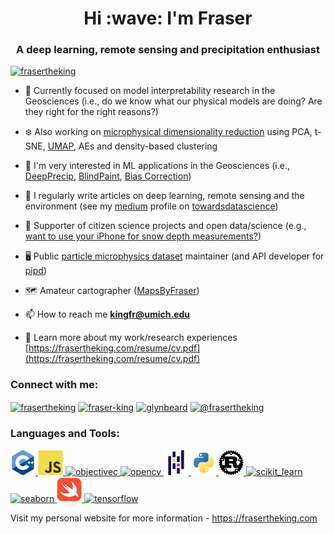 <h1 align="center">Hi :wave: I'm Fraser</h1>
<h3 align="center">A deep learning, remote sensing and precipitation enthusiast</h3>

<p align="left"> <a href="https://twitter.com/frasertheking" target="blank"><img src="https://img.shields.io/twitter/follow/frasertheking?logo=twitter&style=for-the-badge" alt="frasertheking" /></a> </p>

- 🤖 Currently focused on model interpretability research in the Geosciences (i.e., do we know what our physical models are doing? Are they right for the right reasons?)

- ❄️ Also working on [microphysical dimensionality reduction](https://github.com/frasertheking/snowfall_pca) using PCA, t-SNE, [UMAP](https://frasertheking.com/interactive/), AEs and density-based clustering

- 🔭 I'm very interested in ML applications in the Geosciences (i.e., [DeepPrecip](https://github.com/frasertheking/DeepPrecip), [BlindPaint](https://github.com/frasertheking/blindzone_inpainting), [Bias Correction](https://github.com/frasertheking/RandomForestGeosciences))

- 📝 I regularly write articles on deep learning, remote sensing and the environment (see my [medium](https://medium.com/@frasertheking) profile on [towardsdatascience](https://towardsdatascience.com/))
  
- 📱 Supporter of citizen science projects and open data/science (e.g., [want to use your iPhone for snow depth measurements?](https://doi.org/10.1016/j.coldregions.2022.103757))

- 🖥️ Public [particle microphysics dataset](https://doi.org/10.7302/37yx-9q53) maintainer (and API developer for [pipd](https://pipdb.readthedocs.org))

- 🗺️ Amateur cartographer ([MapsByFraser](https://maps.frasertheking.com))

- 📫 How to reach me **kingfr@umich.edu**

- 📄 Learn more about my work/research experiences [https://frasertheking.com/resume/cv.pdf](https://frasertheking.com/resume/cv.pdf)

<h3 align="left">Connect with me:</h3>
<p align="left">
<a href="https://twitter.com/frasertheking" target="blank"><img align="center" src="https://raw.githubusercontent.com/rahuldkjain/github-profile-readme-generator/master/src/images/icons/Social/twitter.svg" alt="frasertheking" height="30" width="40" /></a>
<a href="https://linkedin.com/in/fraser-king" target="blank"><img align="center" src="https://raw.githubusercontent.com/rahuldkjain/github-profile-readme-generator/master/src/images/icons/Social/linked-in-alt.svg" alt="fraser-king" height="30" width="40" /></a>
<a href="https://stackoverflow.com/users/glynbeard" target="blank"><img align="center" src="https://raw.githubusercontent.com/rahuldkjain/github-profile-readme-generator/master/src/images/icons/Social/stack-overflow.svg" alt="glynbeard" height="30" width="40" /></a>
<a href="https://medium.com/@frasertheking" target="blank"><img align="center" src="https://raw.githubusercontent.com/rahuldkjain/github-profile-readme-generator/master/src/images/icons/Social/medium.svg" alt="@frasertheking" height="30" width="40" /></a>
</p>

<h3 align="left">Languages and Tools:</h3>
<p align="left"> <a href="https://www.w3schools.com/cpp/" target="_blank" rel="noreferrer"> <img src="https://raw.githubusercontent.com/devicons/devicon/master/icons/cplusplus/cplusplus-original.svg" alt="cplusplus" width="40" height="40"/> </a> <a href="https://developer.mozilla.org/en-US/docs/Web/JavaScript" target="_blank" rel="noreferrer"> <img src="https://raw.githubusercontent.com/devicons/devicon/master/icons/javascript/javascript-original.svg" alt="javascript" width="40" height="40"/> </a> <a href="https://developer.apple.com/library/archive/documentation/Cocoa/Conceptual/ProgrammingWithObjectiveC/Introduction/Introduction.html" target="_blank" rel="noreferrer"> <img src="https://www.vectorlogo.zone/logos/apple_objectivec/apple_objectivec-icon.svg" alt="objectivec" width="40" height="40"/> </a> <a href="https://opencv.org/" target="_blank" rel="noreferrer"> <img src="https://www.vectorlogo.zone/logos/opencv/opencv-icon.svg" alt="opencv" width="40" height="40"/> </a> <a href="https://pandas.pydata.org/" target="_blank" rel="noreferrer"> <img src="https://raw.githubusercontent.com/devicons/devicon/2ae2a900d2f041da66e950e4d48052658d850630/icons/pandas/pandas-original.svg" alt="pandas" width="40" height="40"/> </a> <a href="https://www.python.org" target="_blank" rel="noreferrer"> <img src="https://raw.githubusercontent.com/devicons/devicon/master/icons/python/python-original.svg" alt="python" width="40" height="40"/> </a> <a href="https://www.rust-lang.org" target="_blank" rel="noreferrer"> <img src="https://raw.githubusercontent.com/devicons/devicon/master/icons/rust/rust-plain.svg" alt="rust" width="40" height="40"/> </a> <a href="https://scikit-learn.org/" target="_blank" rel="noreferrer"> <img src="https://upload.wikimedia.org/wikipedia/commons/0/05/Scikit_learn_logo_small.svg" alt="scikit_learn" width="40" height="40"/> </a> <a href="https://seaborn.pydata.org/" target="_blank" rel="noreferrer"> <img src="https://seaborn.pydata.org/_images/logo-mark-lightbg.svg" alt="seaborn" width="40" height="40"/> </a> <a href="https://developer.apple.com/swift/" target="_blank" rel="noreferrer"> <img src="https://raw.githubusercontent.com/devicons/devicon/master/icons/swift/swift-original.svg" alt="swift" width="40" height="40"/> </a> <a href="https://www.tensorflow.org" target="_blank" rel="noreferrer"> <img src="https://www.vectorlogo.zone/logos/tensorflow/tensorflow-icon.svg" alt="tensorflow" width="40" height="40"/> </a> </p>

Visit my personal website for more information - https://frasertheking.com

